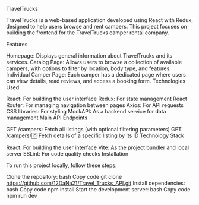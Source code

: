 TravelTrucks

TravelTrucks is a web-based application developed using React with Redux, designed to help users browse and rent campers. This project focuses on building the frontend for the TravelTrucks camper rental company.

Features

Homepage: Displays general information about TravelTrucks and its services.
Catalog Page: Allows users to browse a collection of available campers, with options to filter by location, body type, and features.
Individual Camper Page: Each camper has a dedicated page where users can view details, read reviews, and access a booking form.
Technologies Used

React: For building the user interface
Redux: For state management
React Router: For managing navigation between pages
Axios: For API requests
CSS libraries: For styling
MockAPI: As a backend service for data management
Main API Endpoints

GET /campers: Fetch all listings (with optional filtering parameters)
GET /campers/:id: Fetch details of a specific listing by its ID
Technology Stack

React: For building the user interface
Vite: As the project bundler and local server
ESLint: For code quality checks
Installation

To run this project locally, follow these steps:

Clone the repository:
bash
Copy code
git clone https://github.com/12DaNa21/Travel_Trucks_API.git
Install dependencies:
bash
Copy code
npm install
Start the development server:
bash
Copy code
npm run dev
